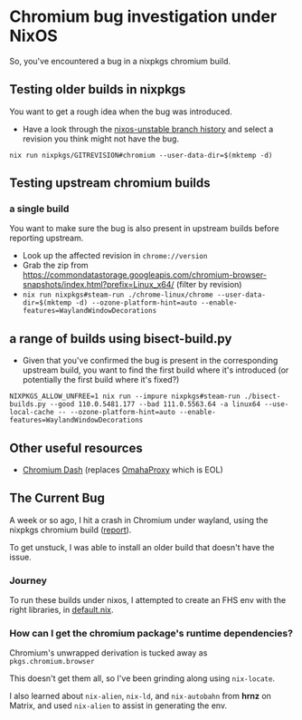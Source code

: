 # Chromium bug investigation under NixOS

So, you've encountered a bug in a nixpkgs chromium build.

## Testing older builds in nixpkgs

You want to get a rough idea when the bug was introduced.

- Have a look through the [nixos-unstable branch history](https://github.com/NixOS/nixpkgs/commits/nixos-unstable/pkgs/applications/networking/browsers/chromium) and select a revision you think might not have the bug.

`nix run nixpkgs/GITREVISION#chromium --user-data-dir=$(mktemp -d)`

## Testing upstream chromium builds

### a single build

You want to make sure the bug is also present in upstream builds before reporting upstream.

- Look up the affected revision in `chrome://version`
- Grab the zip from https://commondatastorage.googleapis.com/chromium-browser-snapshots/index.html?prefix=Linux_x64/ (filter by revision)
- `nix run nixpkgs#steam-run ./chrome-linux/chrome --user-data-dir=$(mktemp -d) --ozone-platform-hint=auto --enable-features=WaylandWindowDecorations`

## a range of builds using bisect-build.py

- Given that you've confirmed the bug is present in the corresponding upstream build, you want to find the first build where it's introduced (or potentially the first build where it's fixed?)

`NIXPKGS_ALLOW_UNFREE=1 nix run --impure nixpkgs#steam-run ./bisect-builds.py --good 110.0.5481.177 --bad 111.0.5563.64 -a linux64 --use-local-cache -- --ozone-platform-hint=auto --enable-features=WaylandWindowDecorations`

## Other useful resources

- [Chromium Dash](https://chromiumdash.appspot.com/home) (replaces [OmahaProxy](http://omahaproxy.appspot.com/) which is EOL)



## The Current Bug

A week or so ago, I hit a crash in Chromium under wayland, using the nixpkgs chromium build ([report](https://bugs.chromium.org/p/chromium/issues/detail?id=1430657)).

To get unstuck, I was able to install an older build that doesn't have the issue.

### Journey

To run these builds under nixos, I attempted to create an FHS env with the right libraries, in [default.nix](./default.nix).

### How can I get the chromium package's runtime dependencies?

Chromium's unwrapped derivation is tucked away as `pkgs.chromium.browser`

This doesn't get them all, so I've been grinding along using `nix-locate`.

I also learned about `nix-alien`, `nix-ld`, and `nix-autobahn` from **hrnz** on Matrix, and used `nix-alien` to assist in generating the env.